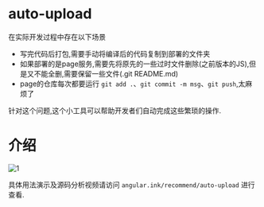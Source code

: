 # auto-upload
在实际开发过程中存在以下场景
 - 写完代码后打包,需要手动将编译后的代码复制到部署的文件夹
 - 如果部署的是page服务,需要先将原先的一些过时文件删除(之前版本的JS),但是又不能全删,需要保留一些文件(.git README.md) 
 - page的仓库每次都要运行 `git add .`、`git commit -m msg`、`git push`,太麻烦了 

针对这个问题,这个小工具可以帮助开发者们自动完成这些繁琐的操作.
# 介绍
![1](https://github.com/Eve-1995/auto-upload/blob/master/img/form.png)

具体用法演示及源码分析视频请访问 `angular.ink/recommend/auto-upload` 进行查看.